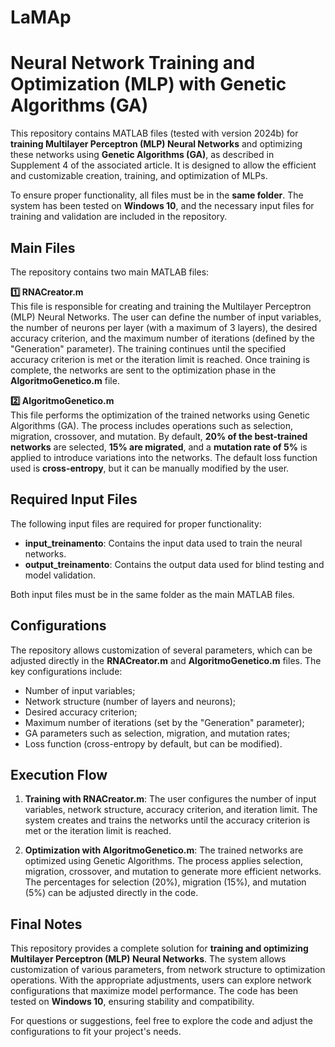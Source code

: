 # LaMAp
# Neural Network Training and Optimization (MLP) with Genetic Algorithms (GA)

This repository contains MATLAB files (tested with version 2024b) for **training Multilayer Perceptron (MLP) Neural Networks** and optimizing these networks using **Genetic Algorithms (GA)**, as described in Supplement 4 of the associated article. It is designed to allow the efficient and customizable creation, training, and optimization of MLPs.

To ensure proper functionality, all files must be in the **same folder**. The system has been tested on **Windows 10**, and the necessary input files for training and validation are included in the repository.

## Main Files

The repository contains two main MATLAB files:

**1️⃣ RNACreator.m**  
This file is responsible for creating and training the Multilayer Perceptron (MLP) Neural Networks. The user can define the number of input variables, the number of neurons per layer (with a maximum of 3 layers), the desired accuracy criterion, and the maximum number of iterations (defined by the "Generation" parameter). The training continues until the specified accuracy criterion is met or the iteration limit is reached. Once training is complete, the networks are sent to the optimization phase in the **AlgoritmoGenetico.m** file.

**2️⃣ AlgoritmoGenetico.m**  
This file performs the optimization of the trained networks using Genetic Algorithms (GA). The process includes operations such as selection, migration, crossover, and mutation. By default, **20% of the best-trained networks** are selected, **15% are migrated**, and a **mutation rate of 5%** is applied to introduce variations into the networks. The default loss function used is **cross-entropy**, but it can be manually modified by the user.

## Required Input Files

The following input files are required for proper functionality:

- **input_treinamento**: Contains the input data used to train the neural networks.
- **output_treinamento**: Contains the output data used for blind testing and model validation.

Both input files must be in the same folder as the main MATLAB files.

## Configurations

The repository allows customization of several parameters, which can be adjusted directly in the **RNACreator.m** and **AlgoritmoGenetico.m** files. The key configurations include:

- Number of input variables;
- Network structure (number of layers and neurons);
- Desired accuracy criterion;
- Maximum number of iterations (set by the "Generation" parameter);
- GA parameters such as selection, migration, and mutation rates;
- Loss function (cross-entropy by default, but can be modified).

## Execution Flow

1. **Training with RNACreator.m**: The user configures the number of input variables, network structure, accuracy criterion, and iteration limit. The system creates and trains the networks until the accuracy criterion is met or the iteration limit is reached.

2. **Optimization with AlgoritmoGenetico.m**: The trained networks are optimized using Genetic Algorithms. The process applies selection, migration, crossover, and mutation to generate more efficient networks. The percentages for selection (20%), migration (15%), and mutation (5%) can be adjusted directly in the code.

## Final Notes

This repository provides a complete solution for **training and optimizing Multilayer Perceptron (MLP) Neural Networks**. The system allows customization of various parameters, from network structure to optimization operations. With the appropriate adjustments, users can explore network configurations that maximize model performance. The code has been tested on **Windows 10**, ensuring stability and compatibility.

For questions or suggestions, feel free to explore the code and adjust the configurations to fit your project's needs.
